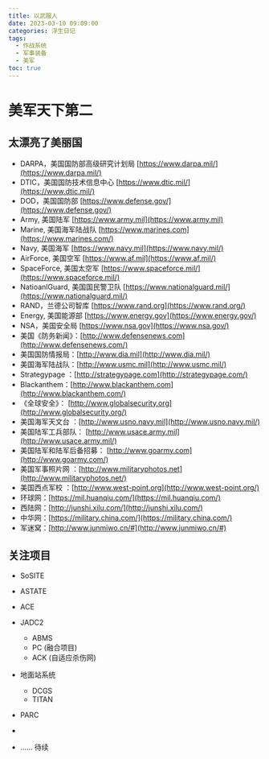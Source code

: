 ```yaml
---
title: 以武服人
date: 2023-03-10 09:09:00
categories: 浮生日记
tags:
  - 作战系统
  - 军事装备
  - 美军
toc: true
---
```


# 美军天下第二

<!--more-->

## 太漂亮了美丽国

- DARPA，美国国防部高级研究计划局 [https://www.darpa.mil/](https://www.darpa.mil/)
- DTIC，美国国防技术信息中心 [https://www.dtic.mil/](https://www.dtic.mil/)
- DOD，美国国防部 [https://www.defense.gov/](https://www.defense.gov/)
- Army, 美国陆军 [https://www.army.mil](https://www.army.mil)
- Marine, 美国海军陆战队 [https://www.marines.com](https://www.marines.com/)
- Navy, 美国海军 [https://www.navy.mil](https://www.navy.mil/)
- AirForce, 美国空军  [https://www.af.mil](https://www.af.mil/)
- SpaceForce, 美国太空军 [https://www.spaceforce.mil/](https://www.spaceforce.mil/)
- NatioanlGuard, 美国国民警卫队 [https://www.nationalguard.mil/](https://www.nationalguard.mil/)
- RAND，兰德公司智库 [https://www.rand.org](https://www.rand.org/)
- Energy, 美国能源部 [https://www.energy.gov](https://www.energy.gov/)
- NSA，美国安全局 [https://www.nsa.gov](https://www.nsa.gov/)
- 美国《防务新闻》：[http://www.defensenews.com](http://www.defensenews.com/)
- 美国国防情报局：[http://www.dia.mil](http://www.dia.mil/)
- 美国海军陆战队：[http://www.usmc.mil](http://www.usmc.mil/)
- Strategypage ：[http://strategypage.com](http://strategypage.com/)
- Blackanthem：[http://www.blackanthem.com](http://www.blackanthem.com/)
- 《全球安全》： [http://www.globalsecurity.org](http://www.globalsecurity.org/)
- 美国海军天文台 ：[http://www.usno.navy.mil](http://www.usno.navy.mil/)
- 美国陆军工兵部队： [http://www.usace.army.mil](http://www.usace.army.mil/)
- 美国陆军和陆军后备招募： [http://www.goarmy.com](http://www.goarmy.com/)
- 美国军事照片网 ：[http://www.militaryphotos.net](http://www.militaryphotos.net/)
- 美国西点军校 ：[http://www.west-point.org](http://www.west-point.org/)
- 环球网：[https://mil.huanqiu.com/](https://mil.huanqiu.com/)
- 西陆网：[http://junshi.xilu.com/](http://junshi.xilu.com/)
- 中华网：[https://military.china.com/](https://military.china.com/)
- 军迷窝：[http://www.junmiwo.cn/#](http://www.junmiwo.cn/#)

## 关注项目

- SoSITE
- ASTATE
- ACE
- JADC2
   - ABMS
   - PC (融合项目)
   - ACK (自适应杀伤网)
- 地面站系统
   - DCGS
   - TITAN
- PARC
- 

- …… 待续
